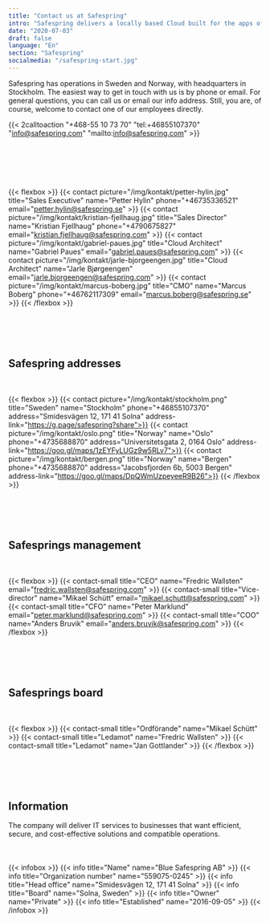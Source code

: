 ```yaml
---
title: "Contact us at Safespring"
intro: "Safespring delivers a locally based Cloud built for the apps of tomorrow."
date: "2020-07-03"
draft: false
language: "En"
section: "Safespring"
socialmedia: "/safespring-start.jpg"
---
```


Safespring has operations in Sweden and Norway, with headquarters in Stockholm. The easiest way to get in touch with us is by phone or email. For general questions, you can call us or email our info address. Still, you are, of course, welcome to contact one of our employees directly.

{{< 2calltoaction "+468-55 10 73 70" "tel:+46855107370" "info@safespring.com" "mailto:info@safespring.com" >}}

<div id="contact"></div>
<div style="margin-bottom:100px;">
</div>

{{< flexbox >}}
{{< contact picture="/img/kontakt/petter-hylin.jpg" title="Sales Executive" name="Petter Hylin" phone="+46735336521" email="petter.hylin@safespring.se" >}}
{{< contact picture="/img/kontakt/kristian-fjellhaug.jpg" title="Sales Director" name="Kristian Fjellhaug" phone="+4790675827" email="kristian.fjellhaug@safespring.com" >}}
{{< contact picture="/img/kontakt/gabriel-paues.jpg" title="Cloud Architect" name="Gabriel Paues" email="gabriel.paues@safespring.com" >}}
{{< contact picture="/img/kontakt/jarle-bjorgeengen.jpg" title="Cloud Architect" name="Jarle Bjørgeengen" email="jarle.bjorgeengen@safespring.com" >}}
{{< contact picture="/img/kontakt/marcus-boberg.jpg" title="CMO" name="Marcus Boberg" phone="+46762117309" email="marcus.boberg@safespring.se" >}}
{{< /flexbox >}}

<div id="address"></div>
<div style="margin-bottom:100px;">
</div>

## Safespring addresses

<div style="margin-bottom:50px;">
</div>

{{< flexbox >}}
{{< contact picture="/img/kontakt/stockholm.png" title="Sweden" name="Stockholm" phone="+46855107370" address="Smidesvägen 12, 171 41 Solna" address-link="https://g.page/safespring?share">}}
{{< contact picture="/img/kontakt/oslo.png" title="Norway" name="Oslo" phone="+4735688870" address="Universitetsgata 2, 0164 Oslo" address-link="https://goo.gl/maps/1zEYFyLUGz9w5RLv7">}}
{{< contact picture="/img/kontakt/bergen.png" title="Norway" name="Bergen" phone="+4735688870" address="Jacobsfjorden 6b, 5003 Bergen" address-link="https://goo.gl/maps/DpQWmUzpeyeeR9B26">}}
{{< /flexbox >}}

<div id="leadership"></div>
<div style="margin-bottom:100px;">
</div>

## Safesprings management

<div style="margin-bottom:50px;">
</div>

{{< flexbox >}}
{{< contact-small title="CEO" name="Fredric Wallsten" email="fredric.wallsten@safespring.com" >}}
{{< contact-small title="Vice-director" name="Mikael Schütt" email="mikael.schutt@safespring.com" >}}
{{< contact-small title="CFO" name="Peter Marklund" email="peter.marklund@safespring.com" >}}
{{< contact-small title="COO" name="Anders Bruvik" email="anders.bruvik@safespring.com" >}}
{{< /flexbox >}}

<div id="board"></div>
<div style="margin-bottom:100px;">
</div>

## Safesprings board

<div style="margin-bottom:50px;">
</div>

{{< flexbox >}}
{{< contact-small title="Ordförande" name="Mikael Schütt" >}}
{{< contact-small title="Ledamot" name="Fredric Wallsten" >}}
{{< contact-small title="Ledamot" name="Jan Gottlander" >}}
{{< /flexbox >}}

<div id="information"></div>
<div style="margin-bottom:100px;">
</div>

## Information

The company will deliver IT services to businesses that want efficient, secure, and cost-effective solutions and compatible operations.

<div style="margin-bottom:50px;">
</div>

{{< infobox >}}
{{< info title="Name" name="Blue Safespring AB" >}}
{{< info title="Organization number" name="559075-0245" >}}
{{< info title="Head office" name="Smidesvägen 12, 171 41 Solna" >}}
{{< info title="Board" name="Solna, Sweden" >}}
{{< info title="Owner" name="Private" >}}
{{< info title="Established" name="2016-09-05" >}}
{{< /infobox >}}

